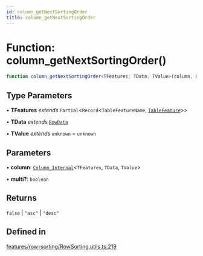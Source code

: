 ```yaml
---
id: column_getNextSortingOrder
title: column_getNextSortingOrder
---
```


# Function: column\_getNextSortingOrder()

```ts
function column_getNextSortingOrder<TFeatures, TData, TValue>(column, multi?): false | "asc" | "desc"
```

## Type Parameters

• **TFeatures** *extends* `Partial`\<`Record`\<`TableFeatureName`, [`TableFeature`](../interfaces/tablefeature.md)\>\>

• **TData** *extends* [`RowData`](../type-aliases/rowdata.md)

• **TValue** *extends* `unknown` = `unknown`

## Parameters

• **column**: [`Column_Internal`](../type-aliases/column_internal.md)\<`TFeatures`, `TData`, `TValue`\>

• **multi?**: `boolean`

## Returns

`false` \| `"asc"` \| `"desc"`

## Defined in

[features/row-sorting/RowSorting.utils.ts:219](https://github.com/TanStack/table/blob/main/packages/table-core/src/features/row-sorting/RowSorting.utils.ts#L219)
